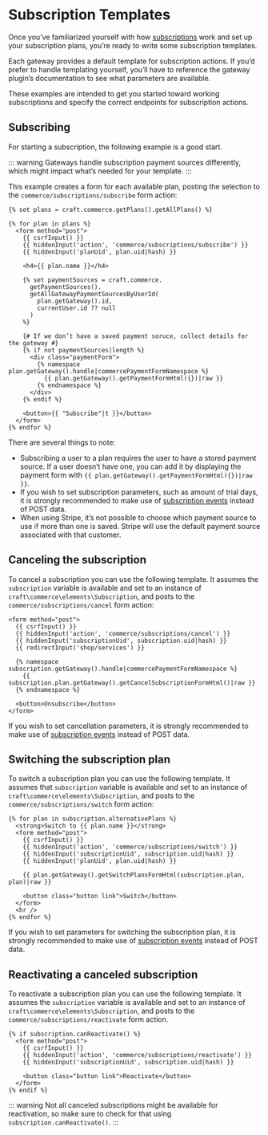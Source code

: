 # Subscription Templates

Once you’ve familiarized yourself with how [subscriptions](subscriptions.md) work and set up your subscription plans, you’re ready to write some subscription templates.

Each gateway provides a default template for subscription actions. If you’d prefer to handle templating yourself, you’ll have to reference the gateway plugin’s documentation to see what parameters are available.

These examples are intended to get you started toward working subscriptions and specify the correct endpoints for subscription actions.

## Subscribing

For starting a subscription, the following example is a good start.

::: warning
Gateways handle subscription payment sources differently, which might impact what’s needed for your template.
:::

This example creates a form for each available plan, posting the selection to the `commerce/subscriptions/subscribe` form action:

```twig
{% set plans = craft.commerce.getPlans().getAllPlans() %}

{% for plan in plans %}
  <form method="post">
    {{ csrfInput() }}
    {{ hiddenInput('action', 'commerce/subscriptions/subscribe') }}
    {{ hiddenInput('planUid', plan.uid|hash) }}

    <h4>{{ plan.name }}</h4>

    {% set paymentSources = craft.commerce.
      getPaymentSources().
      getAllGatewayPaymentSourcesByUserId(
        plan.getGateway().id,
        currentUser.id ?? null
      )
    %}

    {# If we don’t have a saved payment soruce, collect details for the gateway #}
    {% if not paymentSources|length %}
      <div class="paymentForm">
        {% namespace plan.getGateway().handle|commercePaymentFormNamespace %}
          {{ plan.getGateway().getPaymentFormHtml({})|raw }}
        {% endnamespace %}
      </div>
    {% endif %}

    <button>{{ "Subscribe"|t }}</button>
  </form>
{% endfor %}
```

There are several things to note:

- Subscribing a user to a plan requires the user to have a stored payment source. If a user doesn’t have one, you can add it by displaying the payment form with `{{ plan.getGateway().getPaymentFormHtml({})|raw }}`.
- If you wish to set subscription parameters, such as amount of trial days, it is strongly recommended to make use of [subscription events](extend/events.md#beforecreatesubscription) instead of POST data.
- When using Stripe, it’s not possible to choose which payment source to use if more than one is saved. Stripe will use the default payment source associated with that customer.

## Canceling the subscription

To cancel a subscription you can use the following template. It assumes the `subscription` variable is available and set to an instance of `craft\commerce\elements\Subscription`, and posts to the `commerce/subscriptions/cancel` form action:

```twig
<form method="post">
  {{ csrfInput() }}
  {{ hiddenInput('action', 'commerce/subscriptions/cancel') }}
  {{ hiddenInput('subscriptionUid', subscription.uid|hash) }}
  {{ redirectInput('shop/services') }}

  {% namespace subscription.getGateway().handle|commercePaymentFormNamespace %}
    {{ subscription.plan.getGateway().getCancelSubscriptionFormHtml()|raw }}
  {% endnamespace %}

  <button>Unsubscribe</button>
</form>
```

If you wish to set cancellation parameters, it is strongly recommended to make use of [subscription events](extend/events.md#beforecancelsubscription) instead of POST data.

## Switching the subscription plan

To switch a subscription plan you can use the following template. It assumes that `subscription` variable is available and set to an instance of `craft\commerce\elements\Subscription`, and posts to the `commerce/subscriptions/switch` form action:

```twig
{% for plan in subscription.alternativePlans %}
  <strong>Switch to {{ plan.name }}</strong>
  <form method="post">
    {{ csrfInput() }}
    {{ hiddenInput('action', 'commerce/subscriptions/switch') }}
    {{ hiddenInput('subscriptionUid', subscription.uid|hash) }}
    {{ hiddenInput('planUid', plan.uid|hash) }}

    {{ plan.getGateway().getSwitchPlansFormHtml(subscription.plan, plan)|raw }}

    <button class="button link">Switch</button>
  </form>
  <hr />
{% endfor %}
```

If you wish to set parameters for switching the subscription plan, it is strongly recommended to make use of [subscription events](extend/events.md#beforeswitchsubscriptionplan) instead of POST data.

## Reactivating a canceled subscription

To reactivate a subscription plan you can use the following template. It assumes the `subscription` variable is available and set to an instance of `craft\commerce\elements\Subscription`, and posts to the `commerce/subscriptions/reactivate` form action.

```twig
{% if subscription.canReactivate() %}
  <form method="post">
    {{ csrfInput() }}
    {{ hiddenInput('action', 'commerce/subscriptions/reactivate') }}
    {{ hiddenInput('subscriptionUid', subscription.uid|hash) }}

    <button class="button link">Reactivate</button>
  </form>
{% endif %}
```

::: warning
Not all canceled subscriptions might be available for reactivation, so make sure to check for that using `subscription.canReactivate()`.
:::
